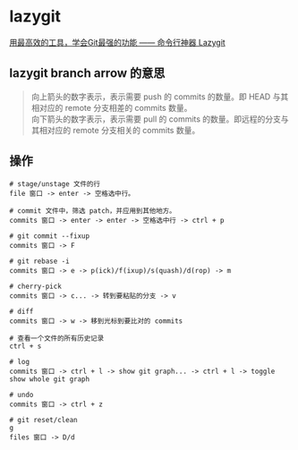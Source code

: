 # lazygit

[用最高效的工具，学会Git最强的功能 —— 命令行神器 Lazygit](https://www.bilibili.com/video/BV1gV411k7fC?from=search&seid=1428657935457952894)

## lazygit branch arrow 的意思

> 向上箭头的数字表示，表示需要 push 的 commits 的数量。即 HEAD 与其相对应的 remote 分支相差的 commits 数量。<br>
> 向下箭头的数字表示，表示需要 pull 的 commits 的数量。即远程的分支与其相对应的 remote 分支相关的 commits 数量。

## 操作

    # stage/unstage 文件的行
    file 窗口 -> enter -> 空格选中行。

    # commit 文件中，筛选 patch，并应用到其他地方。
    commits 窗口 -> enter -> enter -> 空格选中行 -> ctrl + p

    # git commit --fixup
    commits 窗口 -> F

    # git rebase -i
    commits 窗口 -> e -> p(ick)/f(ixup)/s(quash)/d(rop) -> m

    # cherry-pick
    commits 窗口 -> c... -> 转到要粘贴的分支 -> v

    # diff
    commits 窗口 -> w -> 移到光标到要比对的 commits

    # 查看一个文件的所有历史记录
    ctrl + s

    # log
    commits 窗口 -> ctrl + l -> show git graph... -> ctrl + l -> toggle show whole git graph

    # undo
    commits 窗口 -> ctrl + z

    # git reset/clean
    g
    files 窗口 -> D/d
